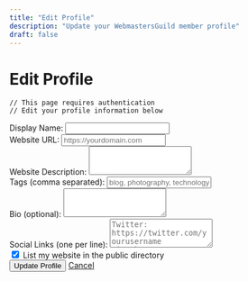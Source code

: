 ```yaml
---
title: "Edit Profile"
description: "Update your WebmastersGuild member profile"
draft: false
---
```


# Edit Profile

```
// This page requires authentication
// Edit your profile information below
```

<form id="profile-form" name="member-profile" method="POST" data-netlify="true" class="guild-form">
  <input type="hidden" name="form-name" value="member-profile">
  <input type="hidden" id="user-id" name="user-id">
  
  <div class="form-group">
    <label for="display-name">Display Name:</label>
    <input type="text" id="display-name" name="display-name" required>
  </div>
  
  <div class="form-group">
    <label for="website-url">Website URL:</label>
    <input type="url" id="website-url" name="website-url" placeholder="https://yourdomain.com" required>
  </div>
  
  <div class="form-group">
    <label for="website-description">Website Description:</label>
    <textarea id="website-description" name="website-description" rows="3" required></textarea>
  </div>
  
  <div class="form-group">
    <label for="website-tags">Tags (comma separated):</label>
    <input type="text" id="website-tags" name="website-tags" placeholder="blog, photography, technology">
  </div>
  
  <div class="form-group">
    <label for="bio">Bio (optional):</label>
    <textarea id="bio" name="bio" rows="3"></textarea>
  </div>
  
  <div class="form-group">
    <label for="social-links">Social Links (one per line):</label>
    <textarea id="social-links" name="social-links" rows="3" placeholder="Twitter: https://twitter.com/yourusername&#10;GitHub: https://github.com/yourusername"></textarea>
  </div>
  
  <div class="form-group checkbox-group">
    <input type="checkbox" id="list-directory" name="list-directory" checked>
    <label for="list-directory">List my website in the public directory</label>
  </div>
  
  <div class="form-actions">
    <button type="submit" class="button">Update Profile</button>
    <a href="/dashboard/" class="button button-secondary">Cancel</a>
  </div>
</form>

<script>
// Check for authentication and load member data
document.addEventListener('DOMContentLoaded', function() {
    // Check if user is authenticated with Netlify Identity
    if (!window.netlifyIdentity || !window.netlifyIdentity.currentUser()) {
        window.location.href = '/';
        alert('Please log in to access your profile');
        return;
    }
    
    // Get current user and token
    const currentUser = window.netlifyIdentity.currentUser();
    const authToken = currentUser.token.access_token;
    
    // Show loading state
    document.getElementById('display-name').value = 'Loading...';
    document.getElementById('website-url').value = 'Loading...';
    
    // Fetch member data from API
    fetch('/.netlify/functions/get-member', {
        headers: {
            'Authorization': `Bearer ${authToken}`
        }
    })
    .then(response => {
        if (!response.ok) {
            throw new Error('Failed to load member data');
        }
        return response.json();
    })
    .then(data => {
        if (data.success && data.member) {
            const member = data.member;
            
            // Set form fields
            document.getElementById('display-name').value = member.name || '';
            document.getElementById('website-url').value = member.website || '';
            document.getElementById('website-description').value = member.description || '';
            document.getElementById('website-tags').value = Array.isArray(member.tags) ? member.tags.join(', ') : '';
            document.getElementById('bio').value = member.bio || '';
            document.getElementById('social-links').value = member.socialLinks || '';
            
            if (member.listInDirectory !== undefined) {
                document.getElementById('list-directory').checked = member.listInDirectory;
            }
            
            // Handle form submission
            const profileForm = document.getElementById('profile-form');
            if (profileForm) {
                profileForm.addEventListener('submit', function(e) {
                    e.preventDefault();
                    
                    // Show loading state
                    const submitButton = this.querySelector('button[type="submit"]');
                    const originalButtonText = submitButton.textContent;
                    submitButton.textContent = 'Updating...';
                    submitButton.disabled = true;
                    
                    // Prepare update data
                    const updateData = {
                        name: document.getElementById('display-name').value,
                        website: document.getElementById('website-url').value,
                        description: document.getElementById('website-description').value,
                        tags: document.getElementById('website-tags').value,
                        bio: document.getElementById('bio').value,
                        socialLinks: document.getElementById('social-links').value,
                        listInDirectory: document.getElementById('list-directory').checked
                    };
                    
                    // Call update API
                    fetch('/.netlify/functions/update-member', {
                        method: 'POST',
                        headers: {
                            'Content-Type': 'application/json',
                            'Authorization': `Bearer ${authToken}`
                        },
                        body: JSON.stringify(updateData)
                    })
                    .then(response => {
                        if (!response.ok) {
                            throw new Error('Failed to update profile');
                        }
                        return response.json();
                    })
                    .then(data => {
                        if (data.success) {
                            alert('Profile updated successfully!');
                            window.location.href = '/dashboard/';
                        } else {
                            throw new Error(data.error || 'Failed to update profile');
                        }
                    })
                    .catch(error => {
                        console.error('Error updating profile:', error);
                        alert('Error updating profile: ' + error.message);
                        submitButton.textContent = originalButtonText;
                        submitButton.disabled = false;
                    });
                });
            }
        } else {
            console.error('Invalid member data returned from API');
            alert('Failed to load your profile data');
        }
    })
    .catch(error => {
        console.error('Error fetching member data:', error);
        alert('Failed to load your profile data. Please try again later.');
    });
});
</script>